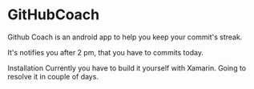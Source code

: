 # GitHubCoach
Github Coach is an android app to help you keep your commit's streak.

It's notifies you after 2 pm, that you have to commits today.

Installation
Currently you have to build it yourself with Xamarin. Going to resolve it in couple of days.

